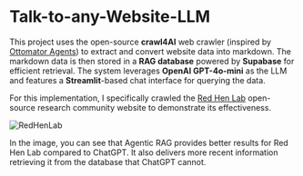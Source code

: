 # Talk-to-any-Website-LLM

This project uses the open-source **crawl4AI** web crawler (inspired by [Ottomator Agents](https://github.com/coleam00/ottomator-agents/tree/main/crawl4AI-agent)) to extract and convert website data into markdown. The markdown data is then stored in a **RAG database** powered by **Supabase** for efficient retrieval. The system leverages **OpenAI GPT-4o-mini** as the LLM and features a **Streamlit**-based chat interface for querying the data.

For this implementation, I specifically crawled the [Red Hen Lab](https://www.redhenlab.org/) open-source research community website to demonstrate its effectiveness.


![RedHenLab](https://github.com/user-attachments/assets/d0b8fe29-1eaf-4cda-9d5e-02778d419f93)

In the image, you can see that Agentic RAG provides better results for Red Hen Lab compared to ChatGPT. It also delivers more recent information retrieving it from the database that ChatGPT cannot.
